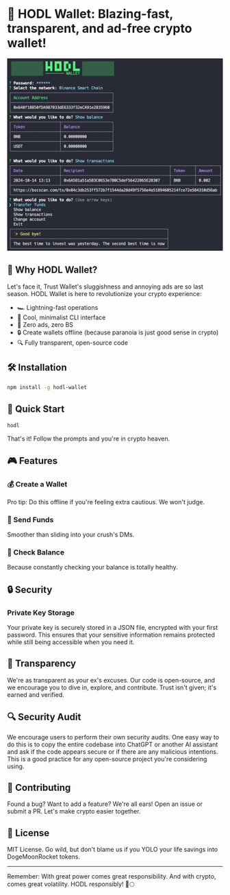 # 🧊 HODL Wallet: Blazing-fast, transparent, and ad-free crypto wallet!

![HODL Wallet](https://raw.githubusercontent.com/clasen/HODL/refs/heads/master/example.jpg)

## 🚀 Why HODL Wallet?

Let's face it, Trust Wallet's sluggishness and annoying ads are so last season. HODL Wallet is here to revolutionize your crypto experience:

- 🏎️ Lightning-fast operations
- 🧊 Cool, minimalist CLI interface
- 🚫 Zero ads, zero BS
- 🔒 Create wallets offline (because paranoia is just good sense in crypto)
- 🔍 Fully transparent, open-source code

## 🛠️ Installation

```bash
npm install -g hodl-wallet
```

## 🚀 Quick Start

```bash
hodl
```

That's it! Follow the prompts and you're in crypto heaven.

## 🎮 Features

### 💰 Create a Wallet

Pro tip: Do this offline if you're feeling extra cautious. We won't judge.

### 💸 Send Funds

Smoother than sliding into your crush's DMs.

### 👀 Check Balance

Because constantly checking your balance is totally healthy.

## 🔒 Security

### Private Key Storage

Your private key is securely stored in a JSON file, encrypted with your first password. This ensures that your sensitive information remains protected while still being accessible when you need it.

## 🔬 Transparency

We're as transparent as your ex's excuses. Our code is open-source, and we encourage you to dive in, explore, and contribute. Trust isn't given; it's earned and verified.

## 🔍 Security Audit

We encourage users to perform their own security audits. One easy way to do this is to copy the entire codebase into ChatGPT or another AI assistant and ask if the code appears secure or if there are any malicious intentions. This is a good practice for any open-source project you're considering using.

## 🤝 Contributing

Found a bug? Want to add a feature? We're all ears! Open an issue or submit a PR. Let's make crypto easier together.

## 📜 License

MIT License. Go wild, but don't blame us if you YOLO your life savings into DogeMoonRocket tokens.

---

Remember: With great power comes great responsibility. And with crypto, comes great volatility. HODL responsibly! 🚀🌕
